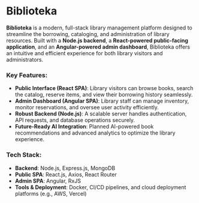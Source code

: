 # Biblioteka

**Biblioteka** is a modern, full-stack library management platform designed to streamline the borrowing, cataloging, and administration of library resources. Built with a **Node.js backend**, a **React-powered public-facing application**, and an **Angular-powered admin dashboard**, Biblioteka offers an intuitive and efficient experience for both library visitors and administrators.

### Key Features:

- **Public Interface (React SPA)**: Library visitors can browse books, search the catalog, reserve items, and view their borrowing history seamlessly.
- **Admin Dashboard (Angular SPA)**: Library staff can manage inventory, monitor reservations, and oversee user activity efficiently.
- **Robust Backend (Node.js)**: A scalable server handles authentication, API requests, and database operations securely.
- **Future-Ready AI Integration**: Planned AI-powered book recommendations and advanced analytics to optimize the library experience.

### Tech Stack:

- **Backend**: Node.js, Express.js, MongoDB
- **Public SPA**: React.js, Axios, React Router
- **Admin SPA**: Angular, RxJS
- **Tools & Deployment**: Docker, CI/CD pipelines, and cloud deployment platforms (e.g., AWS, Vercel)
